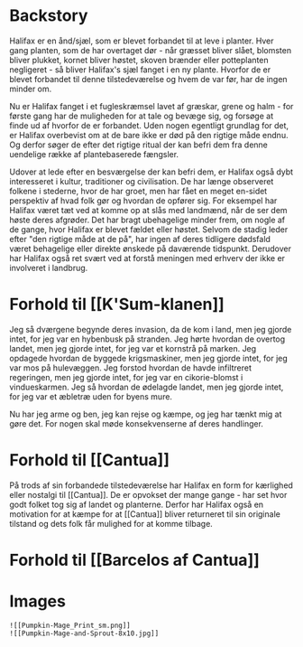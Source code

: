 # Backstory
Halifax er en ånd/sjæl, som er blevet forbandet til at leve i planter. Hver gang planten, som de har overtaget dør - når græsset bliver slået, blomsten bliver plukket, kornet bliver høstet, skoven brænder eller potteplanten negligeret - så bliver Halifax's sjæl fanget i en ny plante. Hvorfor de er blevet forbandet til denne tilstedeværelse og hvem de var før, har de ingen minder om.

Nu er Halifax fanget i et fugleskræmsel lavet af græskar, grene og halm - for første gang har de muligheden for at tale og bevæge sig, og forsøge at finde ud af hvorfor de er forbandet.
Uden nogen egentligt grundlag for det, er Halifax overbevist om at de bare ikke er død på den rigtige måde endnu. Og derfor søger de efter det rigtige ritual der kan befri dem fra denne uendelige række af plantebaserede fængsler.

Udover at lede efter en besværgelse der kan befri dem, er Halifax også dybt interesseret i kultur, traditioner og civilisation. De har længe observeret folkene i stederne, hvor de har groet, men har fået en meget en-sidet perspektiv af hvad folk gør og hvordan de opfører sig.
For eksempel har Halifax været tæt ved at komme op at slås med landmænd, når de ser dem høste deres afgrøder. Det har bragt ubehagelige minder frem, om nogle af de gange, hvor Halifax er blevet fældet eller høstet. Selvom de stadig leder efter "den rigtige måde at de på", har ingen af deres tidligere dødsfald været behagelige eller direkte ønskede på daværende tidspunkt.
Derudover har Halifax også ret svært ved at forstå meningen med erhverv der ikke er involveret i landbrug. 

# Forhold til [[K'Sum-klanen]]
Jeg så dværgene begynde deres invasion, da de kom i land, men jeg gjorde intet, for jeg var en hybenbusk på stranden. Jeg hørte hvordan de overtog landet, men jeg gjorde intet, for jeg var et kornstrå på marken. Jeg opdagede hvordan de byggede krigsmaskiner, men jeg gjorde intet, for jeg var mos på hulevæggen. Jeg forstod hvordan de havde infiltreret regeringen, men jeg gjorde intet, for jeg var en cikorie-blomst i vindueskarmen. Jeg så hvordan de ødelagde landet, men jeg gjorde intet, for jeg var et æbletræ uden for byens mure.

Nu har jeg arme og ben, jeg kan rejse og kæmpe, og jeg har tænkt mig at gøre det. For nogen skal møde konsekvenserne af deres handlinger.

# Forhold til [[Cantua]]
På trods af sin forbandede tilstedeværelse har Halifax en form for kærlighed eller nostalgi til [[Cantua]]. De er opvokset der mange gange - har set hvor godt folket tog sig af landet og planterne.
Derfor har Halifax også en motivation for at kæmpe for at [[Cantua]] bliver returneret til sin originale tilstand og dets folk får mulighed for at komme tilbage.

# Forhold til [[Barcelos af Cantua]]

# Images
	![[Pumpkin-Mage_Print_sm.png]]
	![[Pumpkin-Mage-and-Sprout-8x10.jpg]]



